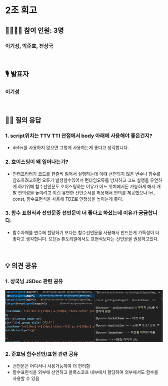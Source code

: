 # 2조 회고

## 👨‍👩‍👧‍👦 참여 인원: 3명

### 이기성, 박준호, 전상국

<br>

## 🎙️ 발표자

### 이기성

<br>

## 👨‍🎤 질의 응답

### 1. script위치는 TTV TTI 관점에서 body 아래에 사용해야 좋은건지?

-   defer를 사용하지 않으면 그렇게 사용하는게 좋다고 생각합니다.

### 2. 호이스팅이 왜 일어나는가?

-   인터프리터가 코드를 한줄씩 읽어서 실행하는데 이떄 선언되지 않은 변수나 함수를 참조하려고하면
    오류가 발생할수있어서 런타임오류를 방지하고 코드 실행을 유연하게 하기위해
    함수선언문도 호이스팅하는 이유가 어느 위치에서든 가능하게 해서 개발 편의성을 높이려고
    이런 유연한 선언순서를 허용해서 편의를 제공했으나 let, const, 함수표현식을 사용해 TDZ로 안정성을 높이는게 좋다.

### 3. 함수 표현식과 선언문중 선언문이 더 좋다고 하셨는데 이유가 궁금합니다.

-   함수자체를 변수에 할당하기 보다는 함수선언문을 사용해서 만드는게 가독성이 더 좋다고 생각합니다.
    모던js 튜토리얼에서도 표현식보다는 선언문을 권장하고있다.

<br>

## 💡 의견 공유

### 1. 상국님 JSDoc 관련 공유

![JSDoc관련사진](JSDoc.png)

### 2. 준호님 함수선언/표현 관련 공유

-   선언문은 어디서나 사용가능하여 더 편리함
-   함수표현식을 외부에 선언하고 블록스코프 내부에서 할당하여 외부에서도 함수를 사용할 수 있음
